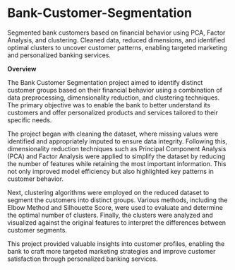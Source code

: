 # Bank-Customer-Segmentation
Segmented bank customers based on financial behavior using PCA, Factor Analysis, and clustering. Cleaned data, reduced dimensions, and identified optimal clusters to uncover customer patterns, enabling targeted marketing and personalized banking services.

**Overview**

The Bank Customer Segmentation project aimed to identify distinct customer groups based on their financial behavior using a combination of data preprocessing, dimensionality reduction, and clustering techniques. The primary objective was to enable the bank to better understand its customers and offer personalized products and services tailored to their specific needs.

The project began with cleaning the dataset, where missing values were identified and appropriately imputed to ensure data integrity. Following this, dimensionality reduction techniques such as Principal Component Analysis (PCA) and Factor Analysis were applied to simplify the dataset by reducing the number of features while retaining the most important information. This not only improved model efficiency but also highlighted key patterns in customer behavior.

Next, clustering algorithms were employed on the reduced dataset to segment the customers into distinct groups. Various methods, including the Elbow Method and Silhouette Score, were used to evaluate and determine the optimal number of clusters. Finally, the clusters were analyzed and visualized against the original features to interpret the differences between customer segments.

This project provided valuable insights into customer profiles, enabling the bank to craft more targeted marketing strategies and improve customer satisfaction through personalized banking services.
